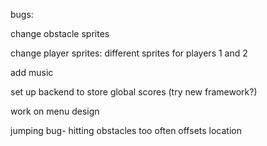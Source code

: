 bugs:

change obstacle sprites

change player sprites: different sprites for players 1 and 2

add music

set up backend to store global scores (try new framework?)

work on menu design

jumping bug- hitting obstacles too often offsets location
